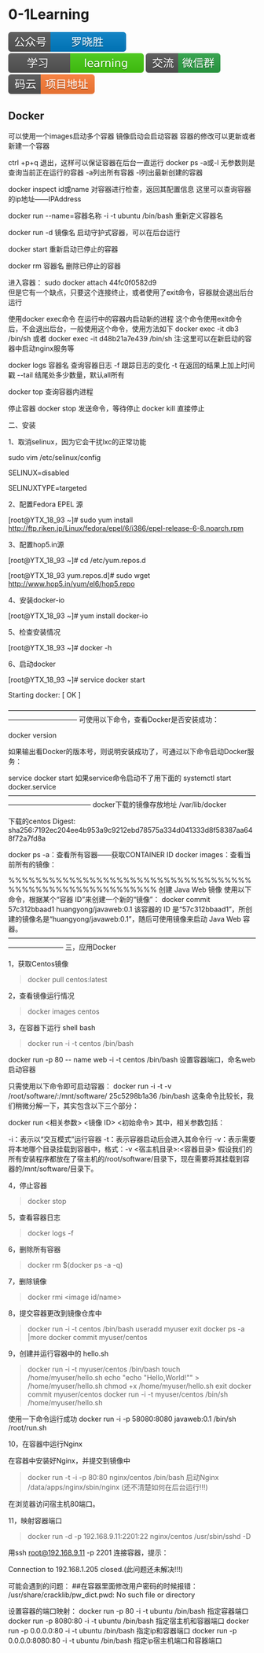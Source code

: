 # 0-1Learning

![alt text](../static/common/svg/luoxiaosheng.svg "公众号")
![alt text](../static/common/svg/luoxiaosheng_learning.svg "学习")
![alt text](../static/common/svg/luoxiaosheng_wechat.svg "微信")
![alt text](../static/common/svg/luoxiaosheng_gitee.svg "码云")

## Docker


可以使用一个images启动多个容器
镜像启动会启动容器
容器的修改可以更新或者新建一个容器

ctrl +p+q  退出，这样可以保证容器在后台一直运行
docker ps -a或-l	
无参数则是查询当前正在运行的容器  -a列出所有容器	-l列出最新创建的容器

docker inspect  id或name  对容器进行检查，返回其配置信息
这里可以查询容器的ip地址——IPAddress

docker run --name=容器名称 -i -t ubuntu /bin/bash  重新定义容器名

docker run -d 镜像名  启动守护式容器，可以在后台运行

docker start 重新启动已停止的容器

docker rm  容器名  删除已停止的容器

进入容器：
sudo docker attach 44fc0f0582d9  
但是它有一个缺点，只要这个连接终止，或者使用了exit命令，容器就会退出后台运行

使用docker exec命令  在运行中的容器内启动新的进程
这个命令使用exit命令后，不会退出后台，一般使用这个命令，使用方法如下
docker exec -it db3 /bin/sh 或者 docker exec -it d48b21a7e439 /bin/sh
注:这里可以在新启动的容器中启动nginx服务等

docker logs 容器名	查询容器日志
-f 跟踪日志的变化
-t 在返回的结果上加上时间戳
--tail 结尾处多少数量，默认all所有

docker top 查询容器内进程

停止容器
docker stop	发送命令，等待停止
docker kill		直接停止

二、安装

1、取消selinux，因为它会干扰lxc的正常功能

sudo vim /etc/selinux/config

SELINUX=disabled

SELINUXTYPE=targeted

2、配置Fedora EPEL 源

[root@YTX_18_93 ~]# sudo yum install http://ftp.riken.jp/Linux/fedora/epel/6/i386/epel-release-6-8.noarch.rpm

3、配置hop5.in源

[root@YTX_18_93 ~]# cd /etc/yum.repos.d

[root@YTX_18_93 yum.repos.d]# sudo wget http://www.hop5.in/yum/el6/hop5.repo

4、安装docker-io

[root@YTX_18_93 ~]# yum install docker-io

5、检查安装情况

[root@YTX_18_93 ~]# docker -h

6、启动docker

[root@YTX_18_93 ~]# service docker start

Starting docker:                                          [  OK  ]

——————————————————————————————————————————————
可使用以下命令，查看Docker是否安装成功：

docker version


如果输出看Docker的版本号，则说明安装成功了，可通过以下命令启动Docker服务：

service docker start
如果service命令启动不了用下面的
systemctl start docker.service
————————————————————————————————————————————————
docker下载的镜像存放地址
/var/lib/docker

下载的centos
Digest: sha256:7192ec204ee4b953a9c9212ebd78575a334d041333d8f58387aa648f72a7fd8a

docker ps -a：查看所有容器——获取CONTAINER ID
docker images：查看当前所有的镜像：

%%%%%%%%%%%%%%%%%%%%%%%%%%%%%%%%%%%%%%%%%%%%%%%%%%%%%%%%%%
创建 Java Web 镜像
使用以下命令，根据某个“容器 ID”来创建一个新的“镜像”：
docker commit 57c312bbaad1 huangyong/javaweb:0.1
该容器的 ID 是“57c312bbaad1”，所创建的镜像名是“huangyong/javaweb:0.1”，随后可使用镜像来启动 Java Web 容器。
————————————————————————————————————————————
三，应用Docker

1，获取Centos镜像
 >docker pull centos:latest
 
2，查看镜像运行情况
 >docker images centos
 
3，在容器下运行 shell bash
 >docker run -i -t centos /bin/bash

docker run -p 80 -- name web -i -t centos /bin/bash	设置容器端口，命名web启动容器

只需使用以下命令即可启动容器：
docker run -i -t -v /root/software/:/mnt/software/ 25c5298b1a36 /bin/bash
这条命令比较长，我们稍微分解一下，其实包含以下三个部分：

docker run <相关参数> <镜像 ID> <初始命令>
其中，相关参数包括：

-i：表示以“交互模式”运行容器
-t：表示容器启动后会进入其命令行
-v：表示需要将本地哪个目录挂载到容器中，格式：-v <宿主机目录>:<容器目录>
假设我们的所有安装程序都放在了宿主机的/root/software/目录下，现在需要将其挂载到容器的/mnt/software/目录下。

 
4，停止容器
 >docker stop <CONTAINER ID>
 
5，查看容器日志
 >docker logs -f <CONTAINER ID>
 
6，删除所有容器
 >docker rm $(docker ps -a -q)
 
7，删除镜像
 >docker rmi <image id/name>
 
8，提交容器更改到镜像仓库中
 >docker run -i -t centos /bin/bash
 >useradd myuser
 >exit
 >docker ps -a |more
 >docker commit <CONTAINER ID> myuser/centos
 
9，创建并运行容器中的 hello.sh
 >docker run -i -t myuser/centos /bin/bash
 >touch /home/myuser/hello.sh
 >echo "echo \"Hello,World!\"" > /home/myuser/hello.sh
 >chmod +x /home/myuser/hello.sh
 >exit
 >docker commit <CONTAINER ID> myuser/centos
 >docker run -i -t myuser/centos /bin/sh /home/myuser/hello.sh

使用一下命令运行成功
docker run -i -p 58080:8080 javaweb:0.1 /bin/sh  /root/run.sh
 
10，在容器中运行Nginx
 
在容器中安装好Nginx，并提交到镜像中
 >docker run -t -i -p 80:80 nginx/centos /bin/bash
 启动Nginx
 >/data/apps/nginx/sbin/nginx
 (还不清楚如何在后台运行!!!)
 
在浏览器访问宿主机80端口。
 
11，映射容器端口
 >docker run -d -p 192.168.9.11:2201:22 nginx/centos /usr/sbin/sshd -D
 
用ssh root@192.168.9.11 -p 2201 连接容器，提示：
 
Connection to 192.168.1.205 closed.(此问题还未解决!!!)
 

可能会遇到的问题：
 ##在容器里面修改用户密码的时候报错：
 /usr/share/cracklib/pw_dict.pwd: No such file or directory


设置容器的端口映射：
docker run -p 80 -i -t ubuntu /bin/bash		指定容器端口
docker run -p 8080:80 -i -t ubuntu /bin/bash	指定宿主机和容器端口
docker run -p 0.0.0.0:80 -i -t ubuntu /bin/bash	指定ip和容器端口
docker run -p 0.0.0.0:8080:80 -i -t ubuntu /bin/bash	指定ip宿主机端口和容器端口



